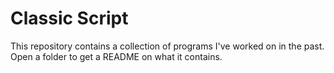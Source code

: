 # Classic Script

This repository contains a collection of programs I've worked on in the past. Open a folder to get a README on what it contains.
